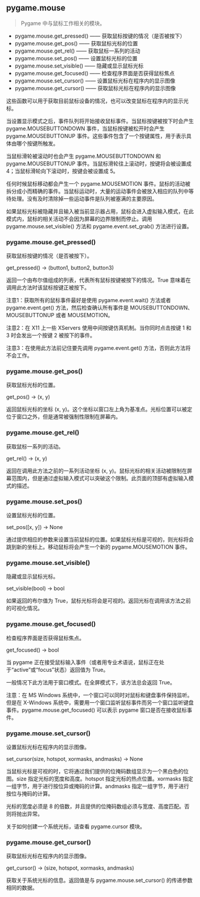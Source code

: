 ## pygame.mouse

>Pygame 中与鼠标工作相关的模块。



* pygame.mouse.get_pressed()  ——  获取鼠标按键的情况（是否被按下）
* pygame.mouse.get_pos()  ——  获取鼠标光标的位置
* pygame.mouse.get_rel()  ——  获取鼠标一系列的活动
* pygame.mouse.set_pos()  ——  设置鼠标光标的位置
* pygame.mouse.set_visible()  ——  隐藏或显示鼠标光标
* pygame.mouse.get_focused()  ——  检查程序界面是否获得鼠标焦点
* pygame.mouse.set_cursor()  ——  设置鼠标光标在程序内的显示图像
* pygame.mouse.get_cursor()  ——  获取鼠标光标在程序内的显示图像

这些函数可以用于获取目前鼠标设备的情况，也可以改变鼠标在程序内的显示光标。

当设置显示模式之后，事件队列将开始接收鼠标事件。当鼠标按键被按下时会产生 pygame.MOUSEBUTTONDOWN 事件，当鼠标按键被松开时会产生 pygame.MOUSEBUTTONUP 事件。这些事件包含了一个按键属性，用于表示具体由哪个按键所触发。

当鼠标滑轮被滚动时也会产生 pygame.MOUSEBUTTONDOWN 和 pygame.MOUSEBUTTONUP 事件。当鼠标滑轮往上滚动时，按键将会被设置成4；当鼠标滑轮向下滚动时，按键会被设置成 5。

任何时候鼠标移动都会产生一个 pygame.MOUSEMOTION 事件。鼠标的活动被拆分成小而精确的事件。当鼠标运动时，大量的运动事件会被放入相应的队列中等待处理。没有及时清除掉一些运动事件是队列被塞满的主要原因。

如果鼠标光标被隐藏并且输入被当前显示器占用，鼠标会进入虚拟输入模式，在此模式内，鼠标的相关活动不会因为屏幕的边界限制而停止。调用 pygame.mouse.set_visible() 方法和 pygame.event.set_grab() 方法进行设置。



### pygame.mouse.get_pressed()

获取鼠标按键的情况（是否被按下）。

get_pressed() -> (button1, button2, button3)

返回一个由布尔值组成的列表，代表所有鼠标按键被按下的情况。True 意味着在调用此方法时该鼠标按键正被按下。

注意1：获取所有的鼠标事件最好是使用 pygame.event.wait() 方法或者 pygame.event.get() 方法，然后检查确认所有事件是 MOUSEBUTTONDOWN、MOUSEBUTTONUP 或者 MOUSEMOTION。

注意2：在 X11 上一些 XServers 使用中间按键仿真机制。当你同时点击按键 1 和 3 时会发出一个按键 2 被按下的事件。

注意3：在使用此方法前记住要先调用 pygame.event.get() 方法，否则此方法将不会工作。

### pygame.mouse.get_pos()

获取鼠标光标的位置。

get_pos() -> (x, y)

返回鼠标光标的坐标 (x, y)。这个坐标以窗口左上角为基准点。光标位置可以被定位于窗口之外，但是通常被强制性限制在屏幕内。

### pygame.mouse.get_rel()

获取鼠标一系列的活动。

get_rel() -> (x, y)

返回在调用此方法之前的一系列活动坐标 (x, y)。鼠标光标的相关活动被限制在屏幕范围内，但是通过虚拟输入模式可以突破这个限制。此页面的顶部有虚拟输入模式的描述。

### pygame.mouse.set_pos()

设置鼠标光标的位置。

set_pos([x, y]) -> None

通过提供相应的参数来设置当前鼠标的位置。如果鼠标光标是可视的，则光标将会跳到新的坐标上。移动鼠标将会产生一个新的 pygame.MOUSEMOTION 事件。

### pygame.mouse.set_visible()

隐藏或显示鼠标光标。

set_visible(bool) -> bool

如果返回的布尔值为 True，鼠标光标将会是可视的。返回光标在调用该方法之前的可视化情况。

### pygame.mouse.get_focused()

检查程序界面是否获得鼠标焦点。

get_focused() -> bool

当 pygame 正在接受鼠标输入事件（或者用专业术语说，鼠标正在处于“active”或“focus”状态）返回值为 True。

一般情况下此方法用于窗口模式。在全屏模式下，该方法总会返回 True。

注意：在 MS Windows 系统中，一个窗口可以同时对鼠标和键盘事件保持监听。但是在 X-Windows 系统中，需要用一个窗口监听鼠标事件而另一个窗口监听键盘事件。pygame.mouse.get_focused() 可以表示 pygame 窗口是否在接收鼠标事件。

### pygame.mouse.set_cursor()

设置鼠标光标在程序内的显示图像。

set_cursor(size, hotspot, xormasks, andmasks) -> None

当鼠标光标是可视的时，它将通过我们提供的位掩码数组显示为一个黑白色的位图。size 指定光标的宽度和高度。hotspot 指定光标的热点位置。xormasks 指定一组字节，用于进行按位异或掩码的计算。andmasks 指定一组字节，用于进行按位与掩码的计算。

光标的宽度必须是 8 的倍数，并且提供的位掩码数组必须与宽度、高度匹配。否则将抛出异常。

关于如何创建一个系统光标，请查看 pygame.cursor 模块。

### pygame.mouse.get_cursor()

获取鼠标光标在程序内的显示图像。

get_cursor() -> (size, hotspot, xormasks, andmasks)

获取关于系统光标的信息。返回值是与 pygame.mouse.set_cursor() 的传递参数相同的数据。
